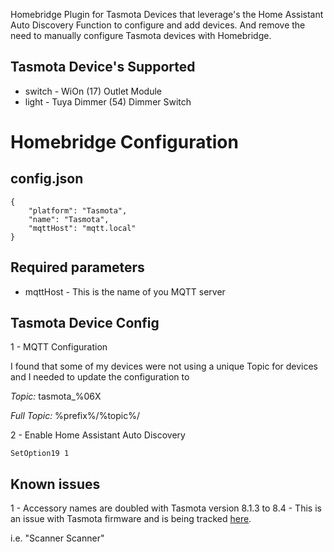 Homebridge Plugin for Tasmota Devices that leverage's the Home Assistant Auto Discovery Function to configure and add devices.  And remove the need to manually configure Tasmota devices with Homebridge.

## Tasmota Device's Supported

* switch - WiOn (17) Outlet Module
* light - Tuya Dimmer (54) Dimmer Switch

# Homebridge Configuration

## config.json

```
{
    "platform": "Tasmota",
    "name": "Tasmota",
    "mqttHost": "mqtt.local"
}
```

## Required parameters

* mqttHost - This is the name of you MQTT server

## Tasmota Device Config

1 - MQTT Configuration

I found that some of my devices were not using a unique Topic for devices and I needed to update the configuration to


*Topic:* tasmota_%06X

*Full Topic:* %prefix%/%topic%/


2 - Enable Home Assistant Auto Discovery

```
SetOption19 1
```

## Known issues

1 - Accessory names are doubled with Tasmota version 8.1.3 to 8.4 - This is an issue with Tasmota firmware and is being tracked [here](https://github.com/arendst/Tasmota/issues/8995).

i.e. "Scanner Scanner"
